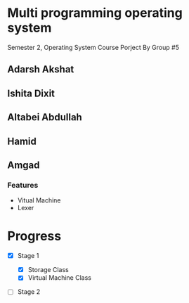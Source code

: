 # Multi programming operating system
Semester 2, Operating System Course Porject
By Group #5

## Adarsh Akshat

## Ishita Dixit

## Altabei Abdullah

## Hamid

## Amgad

### Features

- Vitual Machine
- Lexer
# Progress
- [X] Stage 1
  - [X] Storage Class
  - [X] Virtual Machine Class
- [ ] Stage 2

